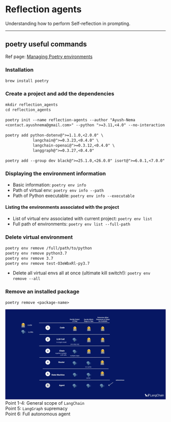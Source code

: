 Reflection agents
==================

Understanding how to perform Self-reflection in prompting.

--- 

## poetry useful commands
Ref page: [Managing Poetry environments](https://python-poetry.org/docs/managing-environments/#bash-csh-zsh)

### Installation
```commandline
brew install poetry
```

### Create a project and add the dependencies
```commandline
mkdir reflection_agents
cd reflection_agents

poetry init --name reflection-agents --author "Ayush-Nema <contact.ayushnema@gmail.com>" --python ">=3.11,<4.0" --no-interaction

poetry add python-dotenv@">=1.1.0,<2.0.0" \
            langchain@">=0.3.23,<0.4.0" \
            langchain-openai@">=0.3.12,<0.4.0" \
            langgraph@">=0.3.27,<0.4.0"

poetry add --group dev black@">=25.1.0,<26.0.0" isort@">=6.0.1,<7.0.0"
```

### Displaying the environment information
- Basic information: `poetry env info`
- Path of virtual env: `poetry env info --path`
- Path of Python executable: `poetry env info --executable`

#### Listing the environments associated with the project
- List of virtual env associated with current project: `poetry env list`
- Full path of environments: `poetry env list --full-path`

### Delete virtual environment
```commandline
poetry env remove /full/path/to/python
poetry env remove python3.7
poetry env remove 3.7
poetry env remove test-O3eWbxRl-py3.7
```
- Delete all virtual envs all at once (ultimate kill switch!): `poetry env remove --all`
 
### Remove an installed package
```commandline
poetry remove <package-name>
```


![imgs/need_of_LG.png](imgs/need_of_LG.png)  
Point 1-4: General scope of `LangChain`  
Point 5: `LangGraph` supremacy  
Point 6: Full autonomous agent

